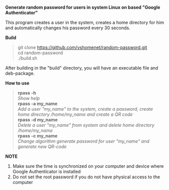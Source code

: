 **Generate random password for users in system Linux on based "Google Authenticator"**

This program creates a user in the system, creates a home directory for him and automatically changes his password every 30 seconds.

**Build**
> git clone https://github.com/vshomenet/random-password.git \
> cd random-password\
> ./build.sh 

After building in the "build" directory, you will have an executable file and deb-package.

**How to use**
> **rpass -h** \
>_Show help_ \
> **rpass -a my_name** \
> _Add a user "my_name" to the system, create a password, create home directory /home/my_name and create a QR code_ \
> **rpass -d my_name** \
> _Delete a user "my_name" from system and delete home directory /home/my_name_ \
> **rpass -c my_name** \
> _Change algorithm generate password for user "my_name" and generate new QR-code_ 

**NOTE**
1. Make sure the time is synchronized on your computer and device where Google Authenticator is installed
2. Do not set the root password if you do not have physical access to the computer

